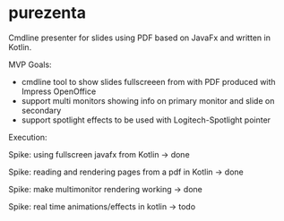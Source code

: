 # purezenta
Cmdline presenter for slides using PDF based on JavaFx and written in Kotlin.

MVP Goals: 
* cmdline tool to show slides fullscreeen from with PDF produced with Impress OpenOffice
* support multi monitors showing info on primary monitor and slide on secondary
* support spotlight effects to be used with Logitech-Spotlight pointer


Execution:

Spike: using fullscreen javafx from Kotlin -> done

Spike: reading and rendering pages from a pdf in Kotlin -> done

Spike: make multimonitor rendering working -> done

Spike: real time animations/effects in kotlin -> todo

